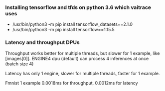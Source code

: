 ### Installing tensorflow and tfds on python 3.6 which vaitrace uses
* /usr/bin/python3 -m pip install tensorflow_datasets==2.1.0
* /usr/bin/python3 -m pip install tensorflow==1.15.5

### Latency and throughput DPUs

Throughput works better for multiple threads, but slower for 1 example, like [images[0]]. ENGINE4 dpu (default) 
can process 4 inferences at once (batch size 4)

Latency has only 1 engine, slower for multiple threads, faster for 1 example. 

Fmnist 1 example
0.0018ms for throughput, 0.0012ms for latency